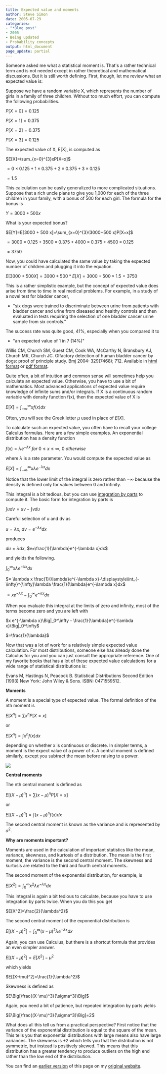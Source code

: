 ```yaml
---
title: Expected value and moments
author: Steve Simon
date: 2005-07-29
categories:
- "*Blog post"
- 2005
- Being updated
- Probability concepts
output: html_document
page_update: partial
---
```

Someone asked me what a statistical moment is. That's a rather
technical term and is not needed except in rather theoretical and
mathematical discussions. But it is still worth defining. First, though,
let me review what an expected value is:

Suppose we have a random variable X, which represents the number of
girls in a family of three children. Without too much effort, you can
compute the following probabilities.

$P[X=0]=0.125$

$P[X=1]=0.375$

$P[X=2]=0.375$

$P[X=3]=0.125$

The expected value of X, E[X], is computed as

$E[X]=\sum_{x=0}^{3}xP[X=x]$

$=0 \times 0.125 + 1 \times 0.375 + 2 \times 0.375 + 3 \times 0.125$

$=1.5$

This calculation can be easily generalized to more complicated situations. Suppose that a rich uncle plans to give you 1,000 for each of the three children in your family, with a bonus of 500 for each girl. The formula for the bonus is

$Y=3000+500x$

What is your expected bonus?

$E[Y]=E[3000 + 500 x]=\sum_{x=0}^{3}(3000+500 x)P[X=x]$

$=3000 \times 0.125 + 3500 \times 0.375 + 4000 \times 0.375 + 4500 \times 0.125$

$=3750$

Now, you could have calculated the same value by taking the expected
number of children and plugging it into the equation.

$E[3000+500X]=3000+500*E[X]=3000+500 \times 1.5 = 3750$

This is a rather simplistic example, but the concept of expected value
does arise from time to time in real medical problems. For example, in a
study of a novel test for bladder cancer,

+ "six dogs were trained to discriminate between urine from patients
with bladder cancer and urine from diseased and healthy controls and
then evaluated in tests requiring the selection of one bladder cancer
urine sample from six controls."

The success rate was quite good, 41%, especially when you compared it to

+ "an expected value of 1 in 7 (14%)"

Willis CM, Church SM, Guest CM, Cook WA, McCarthy N, Bransbury AJ, Church MR, Church JC. Olfactory detection of human bladder cancer by dogs: proof of
principle study. Bmj 2004: 329(7468); 712. Available in [html format](http://bmj.bmjjournals.com/cgi/content/full/329/7468/712) or [pdf format](http://bmj.bmjjournals.com/cgi/reprint/329/7468/712.pdf).

Quite often, a bit of intuition and common sense will sometimes help you
calculate an expected value. Otherwise, you have to use a bit of
mathematics. Most advanced applications of expected value require
knowledge of infinite sums and/or integrals. If X is a continuous random
variable with density function f(x), then the expected value of X is

$E[X]=\displaystyle\int_{-\infty}^{\infty}xf(x)dx$

Often, you will see the Greek letter $\mu$ used in place of $E[X]$.

To calculate such an expected value, you often have to recall your
college Calculus formulas. Here are a few simple examples. An
exponential distribution has a density function

$f(x)=\lambda e^{-\lambda x}\ for\ 0 \le x \le \infty, \ 0 \ otherwise$

where $\lambda$ is a rate parameter. You would compute the expected value as

$E[X]=\displaystyle\int_{-\infty}^{\infty}x\lambda e^{-\lambda x}dx$

Notice that the lower limit of the integral is zero rather than
$-\infty$ because the density is defined only for values between 0 and
infinity.

This integral is a bit tedious, but you can use [integration by
parts](http://en.wikipedia.org/wiki/Integration_by_parts) to compute it.
The basic form for integration by parts is

$\displaystyle\int u dv = uv - \displaystyle\int v du$

Careful selection of u and dv as

$u=\lambda x$, $dv=e^{-\lambda x}dx$

produces 

$du=\lambda dx$, $v=\frac{1}{\lambda}e^{-\lambda x}dx$

and yields the following.

$\displaystyle\int_{0}^{\infty}x\lambda e^{-\lambda x}dx$

$= \lambda x \frac{1}{\lambda}e^{-\lambda x}-\displaystyle\int_{-\infty}^{\infty}\lambda \frac{1}{\lambda}e^{-\lambda x}dx$

$= x e^{-\lambda x}-\displaystyle\int_{0}^{\infty}e^{-\lambda x}dx$

When you evaluate this integral at the limits of zero and infinity, most
of the terms become zero and you are left with

$x e^{-\lambda x}\Big|_0^\infty - \frac{1}{\lambda}e^{-\lambda x}\Big|_0^\infty$

$=\frac{1}{\lambda}$


Now that was a lot of work for a relatively simple expected value
calculation. For most distributions, someone else has already done the
Calculus for you and you can just consult the appropriate reference. One
of my favorite books that has a lot of these expected value calculations
for a wide range of statistical distributions is:

Evans M, Hastings N,
Peacock B. Statistical Distributions Second Edition (1993) New York: John Wiley & Sons. ISBN: 0471559512.

**Moments**

A moment is a special type of expected value. The formal definition of
the nth moment is

$E[X^n]=\sum x^n P[X=x]$

or 

$E[X^n]=\displaystyle\int x^n f(x)dx$

depending on whether x is continuous or discrete. In simpler terms, a
moment is the expect value of a power of x. A central moment is defined
similarly, except you subtract the mean before raising to a power.

![](http://www.pmean.com/images/05/Moments13.gif)

**Central moments**

The nth central moment is defined as 

$E[(X-\mu)^n]=\sum (x-\mu)^n P[X=x]$

or 

$E[(X-\mu)^n]=\displaystyle\int (x-\mu)^n f(x)dx$

The second central moment is known as the variance and is represented by $\sigma^2$.

**Why are moments important?**

Moments are used in the calculation of important statistics like the
mean, variance, skewness, and kurtosis of a distribution. The mean is
the first moment, the variance is the second central moment. The
skewness and kurtosis are related to the third and fourth central
moments..

The second moment of the exponential distribution, for example, is

$E[X^2]=\displaystyle \int_0^\infty x^2 \lambda e^{-\lambda x}dx$

This integral is again a bit tedious to calculate, because you have to
use integration by parts twice. When you do this you get


$E[X^2]=\frac{2}{\lambda^2}$

The second central moment of the exponential distribution is

$E[(X-\mu)^2]=\displaystyle \int_0^\infty (x-\mu)^2 \lambda e^{-\lambda x}dx$

Again, you can use Calculus, but there is a shortcut formula that
provides an even simpler answer.

$E[(X-\mu)^2]=E[X^2]-\mu^2$

which yields

$E[(X-\mu)^2]=\frac{1}{\lambda^2}$

Skewness is defined as

$E\Big[\frac{(X-\mu)^3}{\sigma^3}\Big]$

Again, you need a bit of patience, but repeated integration by parts
yields

$E\Big[\frac{(X-\mu)^3}{\sigma^3}\Big]=2$

What does all this tell us from a practical perspective? First notice
that the variance of the exponential distribution is equal to the square
of the mean. This tells you that exponential distributions with large
means also have large variances. The skewness is +2 which tells you that
the distribution is not symmetric, but instead is positively skewed.
This means that this distribution has a greater tendency to produce
outliers on the high end rather than the low end of the distribution.

You can find an [earlier version][sim1] of this page on my [original website][sim2].


[sim1]: http://www.pmean.com/05/Moments.html
[sim2]: http://www.pmean.com/original_site.html

